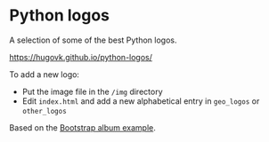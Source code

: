 # Python logos

A selection of some of the best Python logos.

<a href="https://hugovk.github.io/python-logos/">https://hugovk.github.io/python-logos/</a>

To add a new logo:

* Put the image file in the `/img` directory
* Edit `index.html` and add a new alphabetical entry in `geo_logos` or `other_logos`

Based on the [Bootstrap album example](https://getbootstrap.com/docs/4.0/examples/album/).
